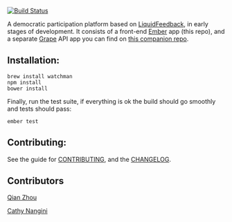 [![Build Status](https://travis-ci.org/oliverbarnes/participate.svg?branch=master)](https://travis-ci.org/oliverbarnes/participate) 

A democratic participation platform based on [LiquidFeedback](http://liquidfeedback.org), in early stages of development. It consists of a front-end [Ember](http://emberjs.com) app (this repo), and a separate [Grape](https://github.com/intridea/grape) API app you can find on [this companion repo](http://github.com/oliverbarnes/participate-api).

Installation:
-------------

```
brew install watchman
npm install
bower install
```

Finally, run the test suite, if everything is ok the build should go smoothly and tests should pass:

```
ember test
```

Contributing:
-------------

See the guide for [CONTRIBUTING](CONTRIBUTING.md), and the [CHANGELOG](CHANGELOG.md). 

Contributors
------------
[Qian Zhou](https://github.com/qianfinland)

[Cathy Nangini](https://github.com/KatiRG)

